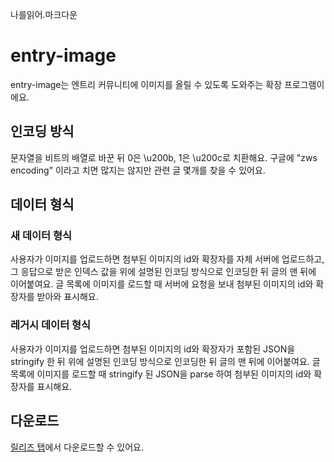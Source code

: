 나를읽어.마크다운

# entry-image

entry-image는 엔트리 커뮤니티에 이미지를 올릴 수 있도록 도와주는 확장 프로그램이에요.

## 인코딩 방식

문자열을 비트의 배열로 바꾼 뒤 0은 \u200b, 1은 \u200c로 치환해요. 구글에 "zws encoding" 이라고 치면 많지는 않지만 관련 글 몇개를 찾을 수 있어요.

## 데이터 형식

### 새 데이터 형식

사용자가 이미지를 업로드하면 첨부된 이미지의 id와 확장자를 자체 서버에 업로드하고, 그 응답으로 받은 인덱스 값을 위에 설명된 인코딩 방식으로 인코딩한 뒤 글의 맨 뒤에 이어붙여요. 글 목록에 이미지를 로드할 때 서버에 요청을 보내 첨부된 이미지의 id와 확장자를 받아와 표시해요.

### 레거시 데이터 형식

사용자가 이미지를 업로드하면 첨부된 이미지의 id와 확장자가 포함된 JSON을 stringify 한 뒤 위에 설명된 인코딩 방식으로 인코딩한 뒤 글의 맨 뒤에 이어붙여요. 글 목록에 이미지를 로드할 때 stringify 된 JSON을 parse 하여 첨부된 이미지의 id와 확장자를 표시해요.

## 다운로드

[릴리즈 탭](https://github.com/EntryHack/entry-image/releases)에서 다운로드할 수 있어요.
